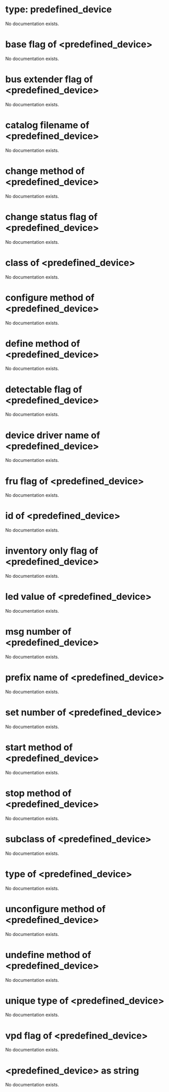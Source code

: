# type: predefined_device

No documentation exists.

# base flag of &lt;predefined_device&gt;

No documentation exists.

# bus extender flag of &lt;predefined_device&gt;

No documentation exists.

# catalog filename of &lt;predefined_device&gt;

No documentation exists.

# change method of &lt;predefined_device&gt;

No documentation exists.

# change status flag of &lt;predefined_device&gt;

No documentation exists.

# class of &lt;predefined_device&gt;

No documentation exists.

# configure method of &lt;predefined_device&gt;

No documentation exists.

# define method of &lt;predefined_device&gt;

No documentation exists.

# detectable flag of &lt;predefined_device&gt;

No documentation exists.

# device driver name of &lt;predefined_device&gt;

No documentation exists.

# fru flag of &lt;predefined_device&gt;

No documentation exists.

# id of &lt;predefined_device&gt;

No documentation exists.

# inventory only flag of &lt;predefined_device&gt;

No documentation exists.

# led value of &lt;predefined_device&gt;

No documentation exists.

# msg number of &lt;predefined_device&gt;

No documentation exists.

# prefix name of &lt;predefined_device&gt;

No documentation exists.

# set number of &lt;predefined_device&gt;

No documentation exists.

# start method of &lt;predefined_device&gt;

No documentation exists.

# stop method of &lt;predefined_device&gt;

No documentation exists.

# subclass of &lt;predefined_device&gt;

No documentation exists.

# type of &lt;predefined_device&gt;

No documentation exists.

# unconfigure method of &lt;predefined_device&gt;

No documentation exists.

# undefine method of &lt;predefined_device&gt;

No documentation exists.

# unique type of &lt;predefined_device&gt;

No documentation exists.

# vpd flag of &lt;predefined_device&gt;

No documentation exists.

# &lt;predefined_device&gt; as string

No documentation exists.
